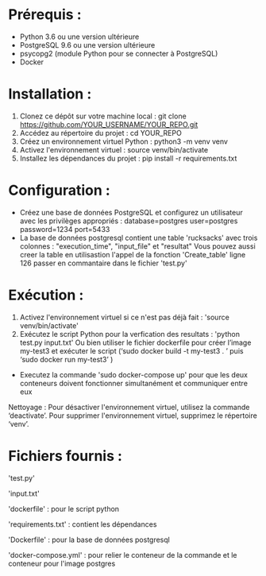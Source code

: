 # Prérequis :
- Python 3.6 ou une version ultérieure
- PostgreSQL 9.6 ou une version ultérieure
- psycopg2 (module Python pour se connecter à PostgreSQL)
- Docker 

# Installation : 
1. Clonez ce dépôt sur votre machine local : git clone https://github.com/YOUR_USERNAME/YOUR_REPO.git
2. Accédez au répertoire du projet : cd YOUR_REPO
3. Créez un environnement virtuel Python : python3 -m venv venv
4. Activez l'environnement virtuel : source venv/bin/activate
5. Installez les dépendances du projet : pip install -r requirements.txt

# Configuration : 
- Créez une base de données PostgreSQL et configurez un utilisateur avec les privilèges appropriés : 
database=postgres
user=postgres
password=1234
port=5433
- La base de données postgresql contient une table 'rucksacks' avec trois colonnes : "execution_time", "input_file" et "resultat" 
Vous pouvez aussi creer la table en utilisastion l'appel de la fonction 'Create_table' ligne 126 passer en commantaire dans le fichier 'test.py'

# Exécution :
1. Activez l'environnement virtuel si ce n'est pas déjà fait : 'source venv/bin/activate'
2. Exécutez le script Python pour la verfication des resultats : 'python test.py input.txt' 
Ou bien utiliser le fichier dockerfile pour créer l’image my-test3 et exécuter le script (‘sudo docker build -t my-test3 . ’ puis ‘sudo docker run my-test3’ )
- Executez la commande 'sudo docker-compose up' pour que les deux conteneurs doivent fonctionner simultanément et communiquer entre eux


Nettoyage :
Pour désactiver l'environnement virtuel, utilisez la commande ‘deactivate’.
Pour supprimer l'environnement virtuel, supprimez le répertoire ‘venv’.

# Fichiers fournis :
'test.py' 

'input.txt' 

'dockerfile' : pour le script python

'requirements.txt' : contient les dépendances 

'Dockerfile' : pour la base de données postgresql

'docker-compose.yml' : pour relier le conteneur de la commande et le conteneur pour l'image postgres
